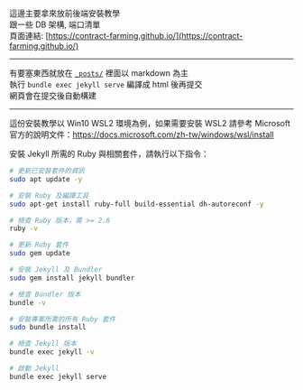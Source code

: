 這邊主要拿來放前後端安裝教學   
跟一些 DB 架構, 端口清單  
頁面連結: [https://contract-farming.github.io/](https://contract-farming.github.io/)  

----------  

有要塞東西就放在 [`_posts/`](_posts) 裡面以 markdown 為主  
執行 `bundle exec jekyll serve` 編譯成 html 後再提交  
網頁會在提交後自動構建  

----------  

這份安裝教學以 Win10 WSL2 環境為例，如果需要安裝 WSL2 請參考 Microsoft 官方的說明文件：https://docs.microsoft.com/zh-tw/windows/wsl/install  

安裝 Jekyll 所需的 Ruby 與相關套件，請執行以下指令：  

```bash
# 更新已安裝套件的資訊
sudo apt update -y

# 安裝 Ruby 及編譯工具
sudo apt-get install ruby-full build-essential dh-autoreconf -y

# 檢查 Ruby 版本，需 >= 2.6
ruby -v

# 更新 Ruby 套件
sudo gem update

# 安裝 Jekyll 及 Bundler
sudo gem install jekyll bundler

# 檢查 Bundler 版本
bundle -v

# 安裝專案所需的所有 Ruby 套件
sudo bundle install

# 檢查 Jekyll 版本
bundle exec jekyll -v

# 啟動 Jekyll
bundle exec jekyll serve
```